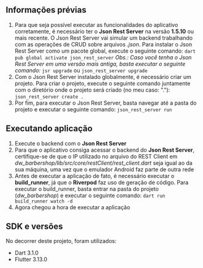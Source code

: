 ## Informações prévias

1. Para que seja possível executar as funcionalidades do aplicativo corretamente, é necessário ter o **Json Rest Server** na versão **1.5.10** ou mais recente. O Json Rest Server vai simular um backend trabalhando com as operações de CRUD sobre arquivos *.json*.
Para instalar o Json Rest Server como um pacote global, execute o seguinte comando:
`dart pub global activate json_rest_server`
*Obs.: Caso você tenha o Json Rest Server em uma versão mais antiga, basta executar o seguinte comando:*
`jsr upgrade`
ou
`json_rest_server upgrade`
2. Com o Json Rest Server instalado globalmente, é necessário criar um projeto. Para criar o projeto, execute o seguinte comando juntamente com o diretório onde o projeto será criado (no meu caso: "."):
`json_rest_server create .`
3. Por fim, para executar o Json Rest Server, basta navegar até a pasta do projeto e executar o seguinte comando:
`json_rest_server run`

## Executando aplicação

1. Execute o backend com o **Json Rest Server**
2. Para que o aplicativo consiga acessar o backend do **Json Rest Server**, certifique-se de que o IP utilizado no arquivo do REST Client em *dw_barbershop/lib/src/core/restClient/rest_client.dart* seja igual ao da sua máquina, uma vez que o emulador Android faz parte de outra rede
3. Antes de executar a aplicação de fato, é necessário executar o **build_runner**, já que o **Riverpod** faz uso de geração de código. Para executar o build_runner, basta entrar na pasta do projeto (*dw_barbershop*) e executar o seguinte comando:
`dart run build_runner watch -d`
4. Agora chegou a hora de executar a aplicação

## SDK e versões

No decorrer deste projeto, foram utilizados:
* Dart 3.1.0
* Flutter 3.13.0